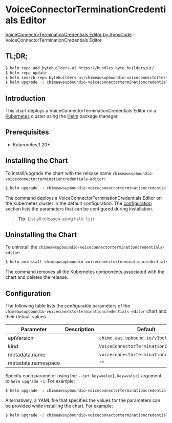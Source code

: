 # VoiceConnectorTerminationCredentials Editor

[VoiceConnectorTerminationCredentials Editor by AppsCode](https://byte.builders) - VoiceConnectorTerminationCredentials Editor

## TL;DR;

```bash
$ helm repo add bytebuilders-ui https://bundles.byte.builders/ui/
$ helm repo update
$ helm search repo bytebuilders-ui/chimeawsupboundio-voiceconnectorterminationcredentials-editor --version=v0.4.18
$ helm upgrade -i chimeawsupboundio-voiceconnectorterminationcredentials-editor bytebuilders-ui/chimeawsupboundio-voiceconnectorterminationcredentials-editor -n default --create-namespace --version=v0.4.18
```

## Introduction

This chart deploys a VoiceConnectorTerminationCredentials Editor on a [Kubernetes](http://kubernetes.io) cluster using the [Helm](https://helm.sh) package manager.

## Prerequisites

- Kubernetes 1.20+

## Installing the Chart

To install/upgrade the chart with the release name `chimeawsupboundio-voiceconnectorterminationcredentials-editor`:

```bash
$ helm upgrade -i chimeawsupboundio-voiceconnectorterminationcredentials-editor bytebuilders-ui/chimeawsupboundio-voiceconnectorterminationcredentials-editor -n default --create-namespace --version=v0.4.18
```

The command deploys a VoiceConnectorTerminationCredentials Editor on the Kubernetes cluster in the default configuration. The [configuration](#configuration) section lists the parameters that can be configured during installation.

> **Tip**: List all releases using `helm list`

## Uninstalling the Chart

To uninstall the `chimeawsupboundio-voiceconnectorterminationcredentials-editor`:

```bash
$ helm uninstall chimeawsupboundio-voiceconnectorterminationcredentials-editor -n default
```

The command removes all the Kubernetes components associated with the chart and deletes the release.

## Configuration

The following table lists the configurable parameters of the `chimeawsupboundio-voiceconnectorterminationcredentials-editor` chart and their default values.

|     Parameter      | Description |                      Default                      |
|--------------------|-------------|---------------------------------------------------|
| apiVersion         |             | <code>chime.aws.upbound.io/v1beta1</code>         |
| kind               |             | <code>VoiceConnectorTerminationCredentials</code> |
| metadata.name      |             | <code>voiceconnectorterminationcredentials</code> |
| metadata.namespace |             | <code>""</code>                                   |


Specify each parameter using the `--set key=value[,key=value]` argument to `helm upgrade -i`. For example:

```bash
$ helm upgrade -i chimeawsupboundio-voiceconnectorterminationcredentials-editor bytebuilders-ui/chimeawsupboundio-voiceconnectorterminationcredentials-editor -n default --create-namespace --version=v0.4.18 --set apiVersion=chime.aws.upbound.io/v1beta1
```

Alternatively, a YAML file that specifies the values for the parameters can be provided while
installing the chart. For example:

```bash
$ helm upgrade -i chimeawsupboundio-voiceconnectorterminationcredentials-editor bytebuilders-ui/chimeawsupboundio-voiceconnectorterminationcredentials-editor -n default --create-namespace --version=v0.4.18 --values values.yaml
```
